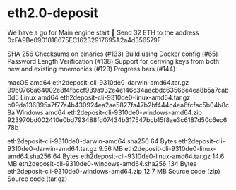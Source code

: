 # eth2.0-deposit
We have a go for Main engine start 🚀
Send 32 ETH to the address 0xFA9Be0901818675EC16232917695A2a4d356579F


SHA 256 Checksums on binaries (#133)
Build using Docker config (#65)
Password Length Verification (#138)
Support for deriving keys from both new and existing mnemonics (#123)
Progress bars (#144)

macOS amd64	eth2deposit-cli-9310de0-darwin-amd64.tar.gz	99b0766a64002e8f4fbccf939a932e4e146c34aecbdc63566e4ea8b5a7cab0d5
Linux amd64	eth2deposit-cli-9310de0-linux-amd64.tar.gz	b09da136895a7f77a4b430924ea2ae5827fa47b2bf444c4ea6fcfac5b04b8c8a
Windows amd64	eth2deposit-cli-9310de0-windows-amd64.zip	923970bd002410e0bd793488fd07434b317547bcb15f8ae3c6187d50c6ec678b

eth2deposit-cli-9310de0-darwin-amd64.sha256
64 Bytes
eth2deposit-cli-9310de0-darwin-amd64.tar.gz
9.56 MB
eth2deposit-cli-9310de0-linux-amd64.sha256
64 Bytes
eth2deposit-cli-9310de0-linux-amd64.tar.gz
14.6 MB
eth2deposit-cli-9310de0-windows-amd64.sha256
134 Bytes
eth2deposit-cli-9310de0-windows-amd64.zip
12.7 MB
Source code
(zip)
Source code
(tar.gz)
